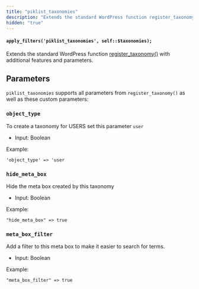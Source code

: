 ```yaml
---
title: "piklist_taxonomies"
description: "Extends the standard WordPress function register_taxonomy with additional features and parameters."
hidden: "true"
---
```


#### `apply_filters('piklist_taxonomies', self::$taxonomies);`

Extends the standard WordPress function [register_taxonomy()](https://codex.wordpress.org/Function_Reference/register_taxonomy) with additional features and parameters.

## Parameters
`piklist_taxonomies` supports all parameters from `register_taxonomy()` as well as these custom parameters:

### `object_type`

To create a taxonomy for USERS set this parameter `user`

* Input:  Boolean

Example:

`'object_type' => 'user`

### `hide_meta_box`

Hide the meta box created by this taxonomy

* Input:  Boolean

Example:

`"hide_meta_box" => true`

### `meta_box_filter`

Add a filter to this meta box to make it easier to search for terms.

* Input:  Boolean

Example:

`"meta_box_filter" => true`
